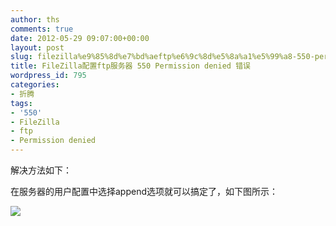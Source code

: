 ```yaml
---
author: ths
comments: true
date: 2012-05-29 09:07:00+00:00
layout: post
slug: filezilla%e9%85%8d%e7%bd%aeftp%e6%9c%8d%e5%8a%a1%e5%99%a8-550-permission-denied-%e9%94%99%e8%af%af
title: FileZilla配置ftp服务器 550 Permission denied 错误
wordpress_id: 795
categories:
- 折腾
tags:
- '550'
- FileZilla
- ftp
- Permission denied
---
```


解决方法如下： 





在服务器的用户配置中选择append选项就可以搞定了，如下图所示： 





![](http://bonnie.is-programmer.com/user_files/Bonnie/Image/%E6%8D%95%E8%8E%B7.JPG)



